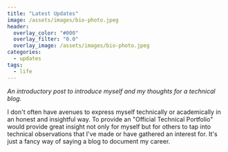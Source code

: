 ```yaml
---
title: "Latest Updates"
image: /assets/images/bio-photo.jpeg
header:
  overlay_color: "#000"
  overlay_filter: "0.0"
  overlay_image: /assets/images/bio-photo.jpeg
categories:
  - updates
tags:
  - life
---
```


*An introductory post to introduce myself and my thoughts for a technical blog.*

I don't often have avenues to express myself technically or academically in an honest and insightful way. To provide an "Official Technical Portfolio" would provide great insight not only for myself but for others to tap into technical observations that I've made or have gathered an interest for. It's just a fancy way of saying a blog to document my career.
